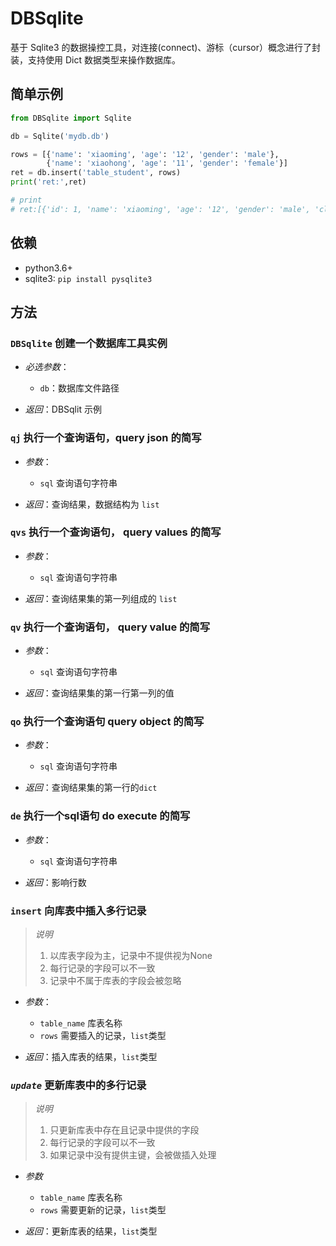 # DBSqlite

基于 Sqlite3 的数据操控工具，对连接(connect)、游标（cursor）概念进行了封装，支持使用 Dict 数据类型来操作数据库。

## 简单示例

```python
from DBSqlite import Sqlite

db = Sqlite('mydb.db')

rows = [{'name': 'xiaoming', 'age': '12', 'gender': 'male'},
        {'name': 'xiaohong', 'age': '11', 'gender': 'female'}]
ret = db.insert('table_student', rows)
print('ret:',ret)

# print
# ret:[{'id': 1, 'name': 'xiaoming', 'age': '12', 'gender': 'male', 'class': None}, {'id': 2, 'name': 'xiaohong', 'age': '11', 'gender': 'female', 'class': None}]
```

## 依赖

- python3.6+
- sqlite3: `pip install pysqlite3`

## 方法

### **`DBSqlite`** 创建一个数据库工具实例

- *必选参数*：
  - `db`：数据库文件路径

- *返回*：DBSqlit 示例

### `qj` 执行一个查询语句，query json 的简写

- *参数*：
  - `sql` 查询语句字符串

- *返回*：查询结果，数据结构为 `list`

### **`qvs`** 执行一个查询语句， query values 的简写

- *参数*：
  - `sql` 查询语句字符串

- *返回*：查询结果集的第一列组成的 `list`

### **`qv`** 执行一个查询语句， query value 的简写

- *参数*：
  - `sql` 查询语句字符串

- *返回*：查询结果集的第一行第一列的值

### **`qo`** 执行一个查询语句 query object 的简写

- *参数*：
  - `sql` 查询语句字符串

- *返回*：查询结果集的第一行的`dict`

### **`de`** 执行一个sql语句 do execute 的简写

- *参数*：
  - `sql` 查询语句字符串

- *返回*：影响行数

### **`insert`** 向库表中插入多行记录

> *说明*
>
> 1. 以库表字段为主，记录中不提供视为None
> 2. 每行记录的字段可以不一致
> 3. 记录中不属于库表的字段会被忽略

- *参数*：
  - `table_name` 库表名称
  - `rows` 需要插入的记录，`list`类型

- *返回*：插入库表的结果，`list`类型

### *`update`* 更新库表中的多行记录

> *说明*
>
> 1. 只更新库表中存在且记录中提供的字段
> 2. 每行记录的字段可以不一致
> 3. 如果记录中没有提供主键，会被做插入处理

- *参数*

  - `table_name` 库表名称
  - `rows` 需要更新的记录，`list`类型

- *返回*：更新库表的结果，`list`类型
